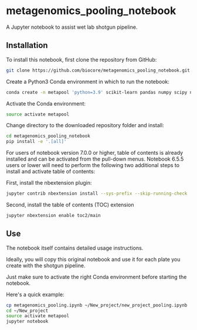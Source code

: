 # metagenomics_pooling_notebook

A Jupyter notebook to assist wet lab shotgun pipeline.

## Installation

To install this notebook, first clone the repository from GitHub:

```bash
git clone https://github.com/biocore/metagenomics_pooling_notebook.git
```

Create a Python3 Conda environment in which to run the notebook:

```bash
conda create -n metapool 'python=3.9' scikit-learn pandas numpy scipy nose pep8 flake8 matplotlib jupyter 'seaborn>=0.7.1' pip openpyxl

```

Activate the Conda environment:

```bash
source activate metapool
```

Change directory to the downloaded repository folder and install:

```bash
cd metagenomics_pooling_notebook
pip install -e '.[all]'
```

For users of notebook version 7.0.0 or higher, table of contents is already
installed and can be activated from the pull-down menus. Notebook 6.5.5 users
or lower will need to perform the following two additional steps to install
and activate table of contents:

First, install the nbextension plugin:
```bash
jupyter contrib nbextension install --sys-prefix --skip-running-check
```

Second, install the table of contents (TOC) extension
```bash
jupyter nbextension enable toc2/main
```


## Use

The notebook itself contains detailed usage instructions. 

Ideally, you will copy this original notebook and use it for each plate you
create with the shotgun pipeline.

Just make sure to activate the right Conda environment before starting the
notebook.

Here's a quick example:

```bash
cp metagenomics_pooling.ipynb ~/New_project/new_project_pooling.ipynb
cd ~/New_project
source activate metapool
jupyter notebook
```

